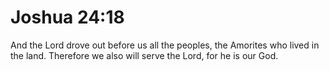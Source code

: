 # Joshua 24:18

And the Lord drove out before us all the peoples, the Amorites who lived in the land. Therefore we also will serve the Lord, for he is our God.
